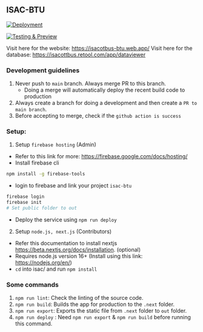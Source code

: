## ISAC-BTU
[![Deployment](https://github.com/VinayIN/isac/actions/workflows/merge.yml/badge.svg)](https://github.com/VinayIN/isac/actions/workflows/merge.yml)

[![Testing & Preview](https://github.com/VinayIN/isac/actions/workflows/pull-request.yml/badge.svg)](https://github.com/VinayIN/isac/actions/workflows/pull-request.yml)

Visit here for the website: https://isacotbus-btu.web.app/
Visit here for the database: https://isacottbus.retool.com/app/dataviewer

### Development guidelines
1. Never push to `main` branch. Always merge PR to this branch.
    - Doing a merge will automatically deploy the recent build code to production
2. Always create a branch for doing a development and then create a `PR to main branch`.
3. Before accepting to merge, check if the `github action is success`

### Setup:
1. Setup `firebase hosting` (Admin)

- Refer to this link for more: https://firebase.google.com/docs/hosting/
- Install firebase cli
```bash
npm install -g firebase-tools
```
- login to firebase and link your project `isac-btu`
```bash
firebase login
firebase init
# Set public folder to out
```
- Deploy the service using `npm run deploy`

2. Setup `node.js, next.js` (Contributors) 

- Refer this documentation to install nextjs https://beta.nextjs.org/docs/installation. (optional)
- Requires node.js version 16+ (Install using this link: https://nodejs.org/en/)
- `cd` into isac/ and run `npm install`

### Some commands
1. `npm run lint`: Check the linting of the source code.
2. `npm run build`: Builds the app for production to the `.next` folder.
3. `npm run export`: Exports the static file from `.next` folder to `out` folder.
4. `npm run deploy` : Need `npm run export` & `npm run build` before running this command.
